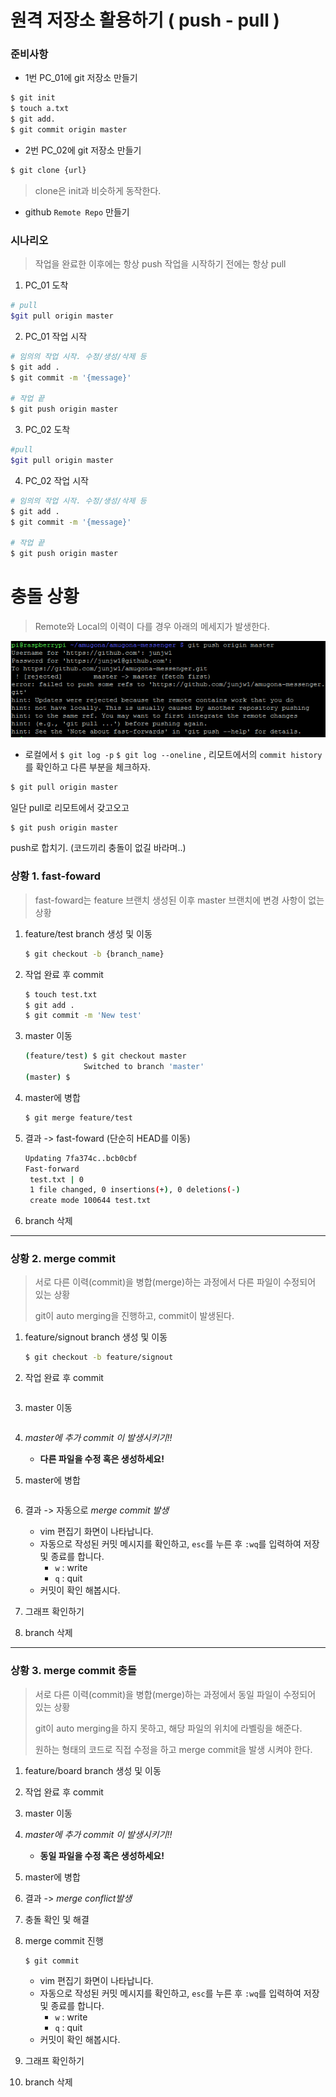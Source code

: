 # 원격 저장소 활용하기 ( push - pull )

### 준비사항

* 1번 PC_01에 git 저장소 만들기

```bash
$ git init
$ touch a.txt
$ git add.
$ git commit origin master
```



* 2번 PC_02에 git 저장소 만들기

```bash
$ git clone {url}
```

> clone은 init과 비슷하게 동작한다.

* github `Remote Repo` 만들기



### 시나리오
> 작업을 완료한 이후에는 항상 push
> 작업을 시작하기 전에는 항상 pull

1. PC_01 도착
```bash
# pull
$git pull origin master
```

2. PC_01 작업 시작

```bash
# 임의의 작업 시작. 수정/생성/삭제 등
$ git add .
$ git commit -m '{message}'

# 작업 끝
$ git push origin master
```

3. PC_02 도착
```bash
#pull
$git pull origin master
```
4. PC_02 작업 시작
```bash
# 임의의 작업 시작. 수정/생성/삭제 등
$ git add .
$ git commit -m '{message}'

# 작업 끝
$ git push origin master
```



# 충돌 상황

> Remote와 Local의 이력이 다를 경우 아래의 메세지가 발생한다.

![crash](src/image/crash.png)

* 로컬에서 `$ git log -p` `$ git log --oneline` , 리모트에서의 `commit history`를 확인하고 다른 부분을 체크하자.

```bash
$ git pull origin master
```

일단 pull로 리모트에서 갖고오고

```bash
$ git push origin master
```

push로 합치기. (코드끼리 충돌이 없길 바라며..)





### 상황 1. fast-foward

> fast-foward는 feature 브랜치 생성된 이후 master 브랜치에 변경 사항이 없는 상황

1. feature/test branch 생성 및 이동

   ```bash
   $ git checkout -b {branch_name}
   ```

2. 작업 완료 후 commit

   ```bash
   $ touch test.txt
   $ git add .
   $ git commit -m 'New test'
   ```

3. master 이동

   ```bash
   (feature/test) $ git checkout master
   				Switched to branch 'master'
   (master) $
   ```

4. master에 병합

   ```bash
   $ git merge feature/test
   ```

5. 결과 -> fast-foward (단순히 HEAD를 이동)

   ```bash
   Updating 7fa374c..bcb0cbf
   Fast-forward
    test.txt | 0
    1 file changed, 0 insertions(+), 0 deletions(-)
    create mode 100644 test.txt
   ```

   

6. branch 삭제

------

### 상황 2. merge commit

> 서로 다른 이력(commit)을 병합(merge)하는 과정에서 다른 파일이 수정되어 있는 상황
>
> git이 auto merging을 진행하고, commit이 발생된다.

1. feature/signout branch 생성 및 이동

   ```bash
   $ git checkout -b feature/signout
   ```

2. 작업 완료 후 commit

   ```bash
   
   ```

   

3. master 이동

   ```bash
   
   ```


4. *master에 추가 commit 이 발생시키기!!*

   - **다른 파일을 수정 혹은 생성하세요!**

5. master에 병합

   ```bash
   
   ```


6. 결과 -> 자동으로 *merge commit 발생*
   - vim 편집기 화면이 나타납니다.
   - 자동으로 작성된 커밋 메시지를 확인하고, `esc`를 누른 후 `:wq`를 입력하여 저장 및 종료를 합니다.
     - `w` : write
     - `q` : quit
   - 커밋이 확인 해봅시다.

7. 그래프 확인하기

8. branch 삭제

------

### 상황 3. merge commit 충돌

> 서로 다른 이력(commit)을 병합(merge)하는 과정에서 동일 파일이 수정되어 있는 상황
>
> git이 auto merging을 하지 못하고, 해당 파일의 위치에 라벨링을 해준다.
>
> 원하는 형태의 코드로 직접 수정을 하고 merge commit을 발생 시켜야 한다.

1. feature/board branch 생성 및 이동

2. 작업 완료 후 commit

3. master 이동

4. *master에 추가 commit 이 발생시키기!!*

   - **동일 파일을 수정 혹은 생성하세요!**

5. master에 병합

6. 결과 -> *merge conflict발생*

7. 충돌 확인 및 해결

8. merge commit 진행

   ```
   $ git commit
   ```

   - vim 편집기 화면이 나타납니다.
   - 자동으로 작성된 커밋 메시지를 확인하고, `esc`를 누른 후 `:wq`를 입력하여 저장 및 종료를 합니다.
     - `w` : write
     - `q` : quit
   - 커밋이 확인 해봅시다.

9. 그래프 확인하기

10. branch 삭제

